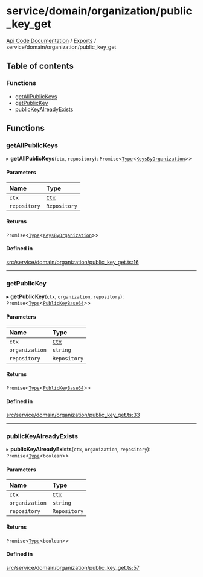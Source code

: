 # service/domain/organization/public\_key\_get
 
[Api Code Documentation](../README.md) / [Exports](../modules.md) / service/domain/organization/public\_key\_get

## Table of contents

### Functions

- [getAllPublicKeys](service_domain_organization_public_key_get.md#getallpublickeys)
- [getPublicKey](service_domain_organization_public_key_get.md#getpublickey)
- [publicKeyAlreadyExists](service_domain_organization_public_key_get.md#publickeyalreadyexists)

## Functions

### getAllPublicKeys

▸ **getAllPublicKeys**(`ctx`, `repository`): `Promise`\<[`Type`](result.md#type)\<[`KeysByOrganization`](service_domain_organization_public_key_eventsourcing.md#keysbyorganization)\>\>

#### Parameters

| Name | Type |
| :------ | :------ |
| `ctx` | [`Ctx`](../interfaces/lib_ctx.Ctx.md) |
| `repository` | `Repository` |

#### Returns

`Promise`\<[`Type`](result.md#type)\<[`KeysByOrganization`](service_domain_organization_public_key_eventsourcing.md#keysbyorganization)\>\>

#### Defined in

[src/service/domain/organization/public_key_get.ts:16](https://github.com/openkfw/TruBudget/blob/086d599/api/src/service/domain/organization/public_key_get.ts#L16)

___

### getPublicKey

▸ **getPublicKey**(`ctx`, `organization`, `repository`): `Promise`\<[`Type`](result.md#type)\<[`PublicKeyBase64`](service_domain_organization_public_key.md#publickeybase64)\>\>

#### Parameters

| Name | Type |
| :------ | :------ |
| `ctx` | [`Ctx`](../interfaces/lib_ctx.Ctx.md) |
| `organization` | `string` |
| `repository` | `Repository` |

#### Returns

`Promise`\<[`Type`](result.md#type)\<[`PublicKeyBase64`](service_domain_organization_public_key.md#publickeybase64)\>\>

#### Defined in

[src/service/domain/organization/public_key_get.ts:33](https://github.com/openkfw/TruBudget/blob/086d599/api/src/service/domain/organization/public_key_get.ts#L33)

___

### publicKeyAlreadyExists

▸ **publicKeyAlreadyExists**(`ctx`, `organization`, `repository`): `Promise`\<[`Type`](result.md#type)\<`boolean`\>\>

#### Parameters

| Name | Type |
| :------ | :------ |
| `ctx` | [`Ctx`](../interfaces/lib_ctx.Ctx.md) |
| `organization` | `string` |
| `repository` | `Repository` |

#### Returns

`Promise`\<[`Type`](result.md#type)\<`boolean`\>\>

#### Defined in

[src/service/domain/organization/public_key_get.ts:57](https://github.com/openkfw/TruBudget/blob/086d599/api/src/service/domain/organization/public_key_get.ts#L57)
